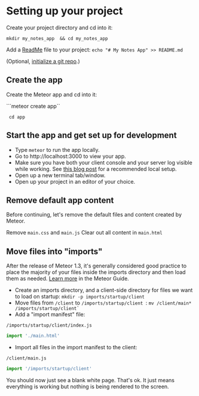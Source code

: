 # Setting up your project

Create your project directory and cd into it:

```mkdir my_notes_app  && cd my_notes_app```

Add a [ReadMe](https://en.wikipedia.org/wiki/README) file to your project: 
```echo "# My Notes App" >> README.md```

(Optional, [initialize a git repo](https://help.github.com/articles/adding-an-existing-project-to-github-using-the-command-line/).)


## Create the app
Create the Meteor app and cd into it:

```meteor create app``

``` cd app```

## Start the app and get set up for development

- Type ``` meteor ``` to run the app locally.
- Go to http://localhost:3000 to view your app.
- Make sure you have both your client console and your server log visible while working. See [this blog post](http://coderchronicles.org/2016/04/08/getting-started-with-meteor-1-3-react-and-flowrouter/#Start_and_View_Meteor_in_Your_Browser) for a recommended local setup.
- Open up a new terminal tab/window.
- Open up your project in an editor of your choice.

## Remove default app content

Before continuing, let's remove the default files and content created by Meteor.

Remove ``` main.css ``` and ``` main.js ```
Clear out all content in  ``` main.html ```


## Move files into "imports"

After the release of Meteor 1.3, it's generally considered good practice to place the majority of your files inside the imports directory and then load them as needed. [Learn more](http://guide.meteor.com/structure.html#javascript-structure) in the Meteor Guide.

- Create an imports directory, and a client-side directory for files we want to load on startup: ``` mkdir -p imports/startup/client ```
- Move files from ``` /client ``` to ```/imports/startup/client ```: ``` mv /client/main* /imports/startup/client` ``` 
- Add a "import manifest" file: 

``` /imports/startup/client/index.js ```

```js
import './main.html'
```

- Import all files in the import manifest to the client:

``` /client/main.js ```

```js
import '/imports/startup/client'
```

You should now just see a blank white page.  That's ok.  It just means everything is working but nothing is being rendered to the screen.


